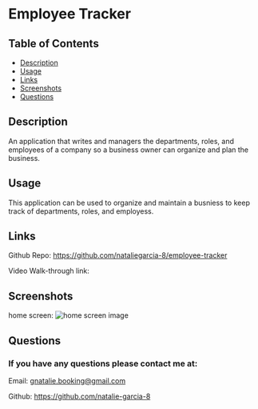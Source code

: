 # Employee Tracker

## Table of Contents
* [Description](#description)
* [Usage](#usage)
* [Links](#links)
* [Screenshots](#screenshots)
* [Questions](#questions)

## Description
An application that writes and managers the departments, roles, and employees of a company so a business owner can organize and plan the business.


## Usage
This application can be used to organize and maintain a busniess to keep track of departments, roles, and employess. 

## Links
Github Repo: https://github.com/nataliegarcia-8/employee-tracker

Video Walk-through link: 

## Screenshots
home screen:
<img src="img/" alt="home screen image">


## Questions 
### If you have any questions please contact me at:
Email: gnatalie.booking@gmail.com

Github: https://github.com/natalie-garcia-8